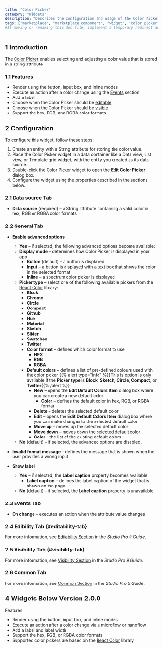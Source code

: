 ```yaml
---
title: "Color Picker"
category: "Widgets"
description: "Describes the configuration and usage of the Color Picker widget, which is available in the Mendix Marketplace."
tags: ["marketplace", "marketplace component", "widget", "color picker", "react", "platform support"]
#If moving or renaming this doc file, implement a temporary redirect and let the respective team know they should update the URL in the product. See Mapping to Products for more details.
---
```


## 1 Introduction

The [Color Picker](https://marketplace.mendix.com/link/component/107044/) enables selecting and adjusting a color value that is stored in a string attribute

### 1.1 Features
* Render using the button, input box, and inline modes
* Execute an action after a color change using the [Events](/studio/page-editor-widgets-events-section) section
* Add a label
* Choose when the Color Picker should be [editable](#editability-tab)
* Choose when the Color Picker should be [visible](#visibility-tab)
* Support the hex, RGB, and RGBA color formats

## 2 Configuration

To configure this widget, follow these steps:

1. Create an entity with a String attribute for storing the color value.
2. Place the Color Picker widget in a data container like a Data view, List view, or Template grid widget, with the entity you created as its data source.
3. Double-click the Color Picker widget to open the **Edit Color Picker** dialog box.
4. Configure the widget using the properties described in the sections below.

### 2.1 Data source Tab

* **Data source** (required) – a String attribute containing a valid color in hex, RGB or RGBA color formats

### 2.2 General Tab

* **Enable advanced options**
    * **Yes** – if selected, the following advanced options become available:
    * **Display mode** – determines how Color Picker is displayed in your app
      * **Button** (default) – a button is displayed
      * **Input** – a button is displayed with a text box that shows the color in the selected format
      * **Inline** – a spectrum color picker is displayed      
    * **Picker type** – select one of the following available pickers from the [React Color](https://casesandberg.github.io/react-color/) library: 
      * **Block**
      *  **Chrome**
      *  **Circle**
      *  **Compact**
      * **Github**
      * **Hue**
      * **Material**
      * **Sketch**
      * **Slider**
      * **Swatches**
      * **Twitter**
      * **Color format** – defines which color format to use
          * **HEX**
          * **RGB**
          * **RGBA**
      * **Default colors** – defines a list of pre-defined colours used with the color picker
          {{% alert type="info" %}}This is option is only available if the **Picker type** is **Block**, **Sketch**, **Circle**, **Compact**, or **Twitter**{{% /alert %}}
           * **New** – opens the **Edit Default Colors Item** dialog box where you can create a new default color
             * **Color** – defines the default color in hex, RGB, or RGBA format
           * **Delete** – deletes the selected default color
           * **Edit** – opens the **Edit Default Colors Item** dialog box where you can make changes to the selected default color
           * **Move up** – moves up the selected default color
           * **Move down** – moves down the selected default color
           * **Color** – the list of the existing default colors
    * **No** (default) – if selected, the advanced options are disabled.
* **Invalid format message** – defines the message that is shown when the user provides a wrong input
* **Show label**

    * **Yes** – if selected, the **Label caption** property becomes available
        * **Label caption** – defines the label caption of the widget that is shown on the page
    * **No** (default) – if selected, the **Label caption** property is unavailable

### 2.3 Events Tab

* **On change** – executes an action when the attribute value changes

### 2.4 Edibility Tab {#editability-tab}

For more information, see [Editability Section](/refguide/common-widget-properties#editability) in the *Studio Pro 9 Guide*.

### 2.5 Visibility Tab {#visibility-tab}

For more information, see [Visibility Section](/refguide/common-widget-properties#visibility-properties) in the *Studio Pro 9 Guide*.

### 2.6 Common Tab

For more information, see [Common Section](/refguide/common-widget-properties#common-properties) in the *Studio Pro 9 Guide*.

## 4 Widgets Below Version 2.0.0

Features

* Render using the button, input box, and inline modes
* Execute an action after a color change via a microflow or nanoflow
* Add a label and label width
* Support the hex, RGB, or RGBA color formats
* Supported color pickers are based on the [React Color](http://casesandberg.github.io/react-color/) library

